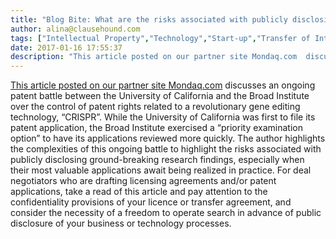 ```yaml
---
title: "Blog Bite: What are the risks associated with publicly disclosing research findings and filing patent applications?"
author: alina@clausehound.com
tags: ["Intellectual Property","Technology","Start-up","Transfer of Intellectual Property","Blog Bites","Mondaq","USA"]
date: 2017-01-16 17:55:37
description: "This article posted on our partner site Mondaq.com  discusses an ongoing patent battle between the University of California and the Broad Institute over the control of patent rights related to a rev..."
---
```




[This article posted on our partner site Mondaq.com](http://www.mondaq.com/unitedstates/x/560364/Patent/Update+on+CRISPR+Patent+Battle) discusses an ongoing patent battle between the University of California and the Broad Institute over the control of patent rights related to a revolutionary gene editing technology, “CRISPR”. While the University of California was first to file its patent application, the Broad Institute exercised a “priority examination option” to have its applications reviewed more quickly. The author highlights the complexities of this ongoing battle to highlight the risks associated with publicly disclosing ground-breaking research findings, especially when their most valuable applications await being realized in practice. For deal negotiators who are drafting licensing agreements and/or patent applications, take a read of this article and pay attention to the confidentiality provisions of your licence or transfer agreement, and consider the necessity of a freedom to operate search in advance of public disclosure of your business or technology processes.
